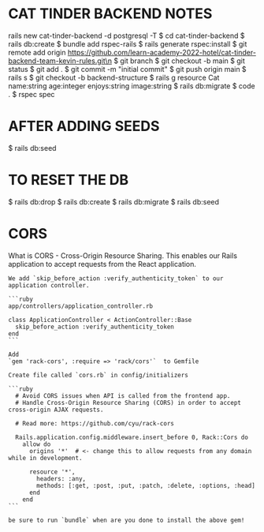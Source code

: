 # CAT TINDER BACKEND NOTES

 rails new cat-tinder-backend -d postgresql -T
  $  cd cat-tinder-backend
  $  rails db:create
  $  bundle add rspec-rails
  $  rails generate rspec:install
  $  git remote add origin https://github.com/learn-academy-2022-hotel/cat-tinder-backend-team-kevin-rules.git\n
  $  git branch
  $  git checkout -b main
  $  git status
  $  git add .
  $  git commit -m "initial commit"
  $  git push origin main
  $  rails s
  $  git checkout -b backend-structure
  $  rails g resource Cat name:string age:integer enjoys:string image:string
  $  rails db:migrate
  $  code .
  $  rspec spec

  # AFTER ADDING SEEDS

  $ rails db:seed

  # TO RESET THE DB
  $  rails db:drop
  $  rails db:create
  $  rails db:migrate
  $  rails db:seed
 

 # CORS
  What is CORS - Cross-Origin Resource Sharing.  This enables our Rails application to accept requests from the React application.

    We add `skip_before_action :verify_authenticity_token` to our application controller.

    ```ruby
    app/controllers/application_controller.rb

    class ApplicationController < ActionController::Base
      skip_before_action :verify_authenticity_token
    end
    ```

    Add 
    `gem 'rack-cors', :require => 'rack/cors'`  to Gemfile

    Create file called `cors.rb` in config/initializers

    ```ruby
      # Avoid CORS issues when API is called from the frontend app.
      # Handle Cross-Origin Resource Sharing (CORS) in order to accept cross-origin AJAX requests.

      # Read more: https://github.com/cyu/rack-cors

      Rails.application.config.middleware.insert_before 0, Rack::Cors do
        allow do
          origins '*'  # <- change this to allow requests from any domain while in development.

          resource '*',
            headers: :any,
            methods: [:get, :post, :put, :patch, :delete, :options, :head]
          end
        end
    ```

    be sure to run `bundle` when are you done to install the above gem!
    